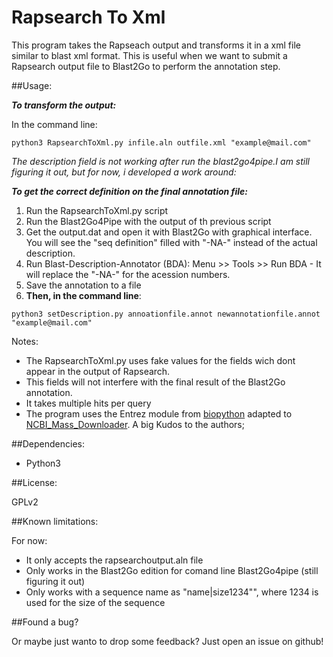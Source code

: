 # Rapsearch To Xml



This program takes the Rapseach output and transforms it in a xml file similar to blast xml format.
This is useful when we want to submit a Rapsearch output file to Blast2Go to perform the annotation step.



##Usage:


___To transform the output:___


In the command line:
<pre><code>python3 RapsearchToXml.py infile.aln outfile.xml "example@mail.com"
</code></pre>


*The description field is not working after run the blast2go4pipe.I am still figuring it out, but for now, i developed a work around:*

 
___To get the correct definition on the final annotation file:___


1. Run the RapsearchToXml.py script
2. Run the Blast2Go4Pipe with the output of th previous script
3. Get the output.dat and open it with Blast2Go with graphical interface. You will see the "seq definition" filled with "-NA-" instead of the actual description. 
4. Run Blast-Description-Annotator (BDA): Menu >> Tools >> Run BDA - It will replace the "-NA-" for the acession numbers.
5. Save the annotation to a file
6. **Then, in  the command line**:

<pre><code>python3 setDescription.py annoationfile.annot newannotationfile.annot "example@mail.com"
</code></pre>


Notes:

+ The RapsearchToXml.py uses fake values for the fields wich dont appear in the output of Rapsearch.
+ This fields will not interfere with the final result of the Blast2Go annotation.
+ It takes multiple hits per query
+ The program uses the Entrez module from [biopython](https://github.com/biopython/biopython) adapted to [NCBI_Mass_Downloader](https://github.com/StuntsPT/NCBI_Mass_Downloader). A big Kudos to the authors;

##Dependencies:

+ Python3



##License:

GPLv2



##Known limitations:

For now:
+ It only accepts the rapsearchoutput.aln file
+ Only works in the Blast2Go edition for comand line Blast2Go4pipe (still figuring it out)
+ Only works with a sequence name as "name|size1234"", where 1234 is used for the size of the sequence




##Found a bug?

Or maybe just wanto to drop some feedback? Just open an issue on github!
   
